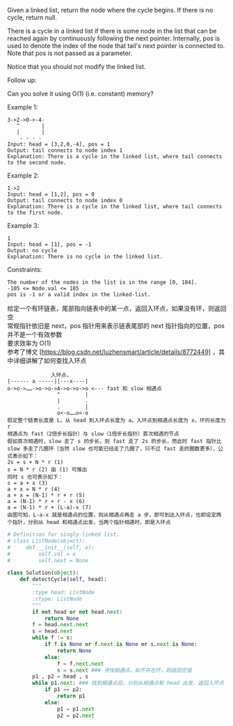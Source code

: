 Given a linked list, return the node where the cycle begins. If there is no cycle, return null.

There is a cycle in a linked list if there is some node in the list that can be reached again by continuously following the next pointer. Internally, pos is used to denote the index of the node that tail's next pointer is connected to. Note that pos is not passed as a parameter.

Notice that you should not modify the linked list.

Follow up:

Can you solve it using O(1) (i.e. constant) memory?

 

Example 1:
```
3->2->0->-4-
   ^       |
   |       |
    - - - -
Input: head = [3,2,0,-4], pos = 1
Output: tail connects to node index 1
Explanation: There is a cycle in the linked list, where tail connects to the second node.
```
Example 2:
```
1->2
Input: head = [1,2], pos = 0
Output: tail connects to node index 0
Explanation: There is a cycle in the linked list, where tail connects to the first node.
```
Example 3:
```
1
Input: head = [1], pos = -1
Output: no cycle
Explanation: There is no cycle in the linked list.
```

Constraints:
```
The number of the nodes in the list is in the range [0, 104].
-105 <= Node.val <= 105
pos is -1 or a valid index in the linked-list.
```
给定一个有环链表，尾部指向链表中的某一点，返回入环点，如果没有环，则返回空  
常规指针依旧是 next，pos 指针用来表示链表尾部的 next 指针指向的位置，pos 并不是一个有效参数  
要求效率为 O(1)  
参考了博文 [https://blog.csdn.net/luzhensmart/article/details/8772449] ，其中详细讲解了如何查找入环点  
```
              入环点，
|------ a -----||---x----|
o->o->……->o->o->A->o->o->o <--- fast 和 slow 相遇点
                ^        |
                |        .
                .        |
                o<-o……o<-o
假定整个链表长度是 L，从 head 到入环点长度为 a，入环点到相遇点长度为 x，环的长度为 r
相遇点为 fast（2倍步长指针）与 slow（1倍步长指针）首次相遇的节点
假如首次相遇时，slow 走了 s 的步长，则 fast 走了 2s 的步长，而此时 fast 指针比 slow 多走了几圈环（当然 slow 也可能已经走了几圈了，只不过 fast 走的圈数更多），公式表示如下：
2s = s + N * r (1)
s = N * r (2) 由 (1) 可推出
同时 s 也可表示如下：
s = a + x (3)
a + x = N * r (4)
a + x = (N-1) * r + r (5)
a = (N-1) * r + r - x (6)
a = (N-1) * r + (L-a)-x (7)
由图可知，L-a-x 就是相遇点的位置，则从相遇点再走 a 步，即可到达入环点，也即设定两个指针，分别从 head 和相遇点出发，当两个指针相遇时，即是入环点
```
```python
# Definition for singly-linked list.
# class ListNode(object):
#     def __init__(self, x):
#         self.val = x
#         self.next = None

class Solution(object):
    def detectCycle(self, head):
        """
        :type head: ListNode
        :rtype: ListNode
        """
        if not head or not head.next:
            return None
        f = head.next.next
        s = head.next
        while f != s:
            if f is None or f.next is None or s.next is None:
                return None
            else:
                f = f.next.next
                s = s.next ### 寻找相遇点，如不存在环，则返回空值
        p1 , p2 = head , s
        while p1.next: ### 找到相遇点后，分别从相遇点和 head 出发，返回入环点
            if p1 == p2:
                return p1
            else:
                p1 = p1.next
                p2 = p2.next
```
